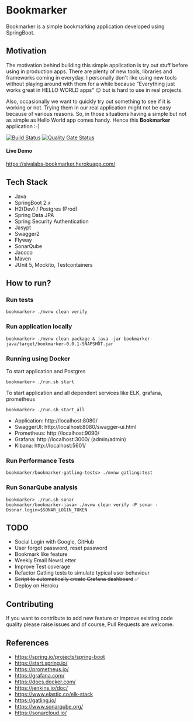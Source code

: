 # Bookmarker

Bookmarker is a simple bookmarking application developed using SpringBoot.

## Motivation
The motivation behind building this simple application is try out stuff before using in production apps.
There are plenty of new tools, libraries and frameworks coming in everyday. 
I personally don't like using new tools without playing around with them for a while 
because "Everything just works great in HELLO WORLD apps" :wink: but is hard to use in real projects.

Also, occasionally we want to quickly try out something to see if it is working or not.
Trying them in our real application might not be easy because of various reasons.
So, in those situations having a simple but not as simple as Hello World app comes handy.
Hence this **Bookmarker** application :-)


[![Build Status](https://travis-ci.org/sivaprasadreddy/bookmarker.svg?branch=master)](https://travis-ci.org/sivaprasadreddy/bookmarker)
[![Quality Gate Status](https://sonarcloud.io/api/project_badges/measure?project=com.sivalabs%3Abookmarker&metric=alert_status)](https://sonarcloud.io/dashboard?id=com.sivalabs%3Abookmarker)

#### Live Demo 
https://sivalabs-bookmarker.herokuapp.com/

## Tech Stack
* Java
* SpringBoot 2.x
* H2(Dev) / Postgres (Prod)
* Spring Data JPA
* Spring Security Authentication
* Jasypt
* Swagger2
* Flyway
* SonarQube
* Jacoco
* Maven
* JUnit 5, Mockito, Testcontainers

## How to run?

### Run tests

`bookmarker> ./mvnw clean verify`

### Run application locally

`bookmarker> ./mvnw clean package & java -jar bookmarker-java/target/bookmarker-0.0.1-SNAPSHOT.jar`

### Running using Docker

To start application and Postgres

`bookmarker> ./run.sh start`

To start application and all dependent services like ELK, grafana, prometheus

`bookmarker> ./run.sh start_all`

* Application: http://localhost:8080/
* SwaggerUI: http://localhost:8080/swagger-ui.html
* Prometheus: http://localhost:9090/
* Grafana: http://localhost:3000/ (admin/admin)
* Kibana: http://localhost:5601/ 

### Run Performance Tests

`bookmarker/bookmarker-gatling-tests> ./mvnw gatling:test`

### Run SonarQube analysis

```
bookmarker> ./run.sh sonar
bookmarker/bookmarker-java> ./mvnw clean verify -P sonar -Dsonar.login=$SONAR_LOGIN_TOKEN
```

## TODO

* Social Login with Google, GitHub
* User forgot password, reset password
* Bookmark like feature
* Weekly Email NewsLetter
* Improve Test coverage
* Refactor Gatling tests to simulate typical user behaviour
* ~~Script to automatically create Grafana dashboard~~ :white_check_mark:
* Deploy on Heroku


## Contributing
If you want to contribute to add new feature or improve existing code quality 
please raise issues and of course, Pull Requests are welcome.

## References

* https://spring.io/projects/spring-boot
* https://start.spring.io/
* https://prometheus.io/
* https://grafana.com/
* https://docs.docker.com/
* https://jenkins.io/doc/
* https://www.elastic.co/elk-stack
* https://gatling.io/
* https://www.sonarqube.org/
* https://sonarcloud.io/
